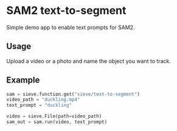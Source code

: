 
# SAM2 text-to-segment
Simple demo app to enable text prompts for SAM2.

## Usage
Upload a video or a photo and name the object you want to track.


## Example
```python
sam = sieve.function.get("sieve/text-to-segment")
video_path = "duckling.mp4"
text_prompt = "duckling"

video = sieve.File(path=video_path)
sam_out = sam.run(video, text_prompt)
```


